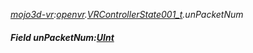_[mojo3d-vr](../../modules/mojo3d-vr/mojo3d-vr-module.md):[openvr](openvr:).[VRControllerState001\_t](openvr:openvr-vrcontrollerstate001_t.md).unPacketNum_
##### Field unPacketNum:[UInt](../../modules/wonkey/wonkey-types-uint.md)
